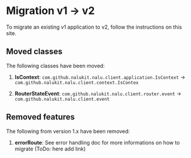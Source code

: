 # Migration v1 -> v2

To migrate an existing v1 application to v2, follow the instructions on this site.

## Moved classes
The following classes have been moved:

1. **IsContext**: `com.github.nalukit.nalu.client.application.IsContext` -> `com.github.nalukit.nalu.client.context.IsContex`

2. **RouterStateEvent**: `com.github.nalukit.nalu.client.router.event` -> `com.github.nalukit.nalu.client.event`

## Removed features
The following from version 1.x have been removed: 

1. **errorRoute**: See error handling doc for more informations on how to migrate (ToDo: here add link)
